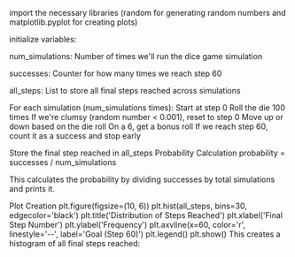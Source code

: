 import the necessary libraries (random for generating random numbers and matplotlib.pyplot for creating plots)

initialize variables:

num_simulations: Number of times we'll run the dice game simulation

successes: Counter for how many times we reach step 60

all_steps: List to store all final steps reached across simulations

For each simulation (num_simulations times):
Start at step 0
Roll the die 100 times
If we're clumsy (random number < 0.001), reset to step 0
Move up or down based on the die roll
On a 6, get a bonus roll
If we reach step 60, count it as a success and stop early

Store the final step reached in all_steps
Probability Calculation
probability = successes / num_simulations

This calculates the probability by dividing successes by total simulations and prints it.

Plot Creation
plt.figure(figsize=(10, 6))
plt.hist(all_steps, bins=30, edgecolor='black')
plt.title('Distribution of Steps Reached')
plt.xlabel('Final Step Number')
plt.ylabel('Frequency')
plt.axvline(x=60, color='r', linestyle='--', label='Goal (Step 60)')
plt.legend()
plt.show()
This creates a histogram of all final steps reached:

